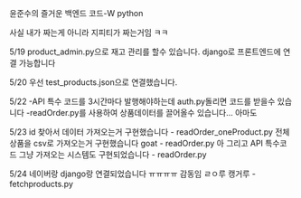 윤준수의 즐거운 백엔드 코드-W python

사실 내가 짜는게 아니라 지피티가 짜는거임 ㅋㅋ

5/19
product_admin.py으로 재고 관리를 할수 있습니다.
django로 프론트엔드에 연결 가능합니다

5/20
우선 test_products.json으로 연결했습니다.

5/22
-API 특수 코드를 3시간마다 발행해야하는데 auth.py돌리면 코드를 받을수 있습니다
-readOrder.py를 사용하여 상품데이터를 끌어올수 있습니다... 아마도

5/23
id 찾아서 데이터 가져오는거 구현했습니다 - readOrder_oneProduct.py
전체 상품을 csv로 가져오는거 구현했습니다 goat - readOrder.py
아 그리고 API 특수코드 그냥 가져오는 시스템도 구현되었습니다 - readOrder.py

5/24
네이버랑 django랑 연결되었습니다 ㅠㅠㅠㅠ 감동임 ㄹㅇ루 캥거루 - fetchproducts.py
